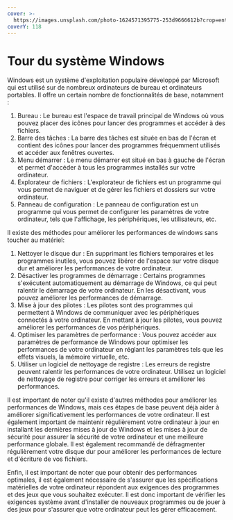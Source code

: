 ```yaml
---
cover: >-
  https://images.unsplash.com/photo-1624571395775-253d9666612b?crop=entropy&cs=tinysrgb&fm=jpg&ixid=MnwxOTcwMjR8MHwxfHNlYXJjaHwxfHx3aW5kb3dzJTIwMTF8ZW58MHx8fHwxNjc0ODM2NzQ1&ixlib=rb-4.0.3&q=80
coverY: 118
---
```


# Tour du système Windows

Windows est un système d'exploitation populaire développé par Microsoft qui est utilisé sur de nombreux ordinateurs de bureau et ordinateurs portables. Il offre un certain nombre de fonctionnalités de base, notamment :

1. Bureau : Le bureau est l'espace de travail principal de Windows où vous pouvez placer des icônes pour lancer des programmes et accéder à des fichiers.
2. Barre des tâches : La barre des tâches est située en bas de l'écran et contient des icônes pour lancer des programmes fréquemment utilisés et accéder aux fenêtres ouvertes.
3. Menu démarrer : Le menu démarrer est situé en bas à gauche de l'écran et permet d'accéder à tous les programmes installés sur votre ordinateur.
4. Explorateur de fichiers : L'explorateur de fichiers est un programme qui vous permet de naviguer et de gérer les fichiers et dossiers sur votre ordinateur.
5. Panneau de configuration : Le panneau de configuration est un programme qui vous permet de configurer les paramètres de votre ordinateur, tels que l'affichage, les périphériques, les utilisateurs, etc.

Il existe des méthodes pour améliorer les performances de windows sans toucher au matériel:

1. Nettoyer le disque dur : En supprimant les fichiers temporaires et les programmes inutiles, vous pouvez libérer de l'espace sur votre disque dur et améliorer les performances de votre ordinateur.
2. Désactiver les programmes de démarrage : Certains programmes s'exécutent automatiquement au démarrage de Windows, ce qui peut ralentir le démarrage de votre ordinateur. En les désactivant, vous pouvez améliorer les performances de démarrage.
3. Mise à jour des pilotes : Les pilotes sont des programmes qui permettent à Windows de communiquer avec les périphériques connectés à votre ordinateur. En mettant à jour les pilotes, vous pouvez améliorer les performances de vos périphériques.
4. Optimiser les paramètres de performance : Vous pouvez accéder aux paramètres de performance de Windows pour optimiser les performances de votre ordinateur en réglant les paramètres tels que les effets visuels, la mémoire virtuelle, etc.
5. Utiliser un logiciel de nettoyage de registre : Les erreurs de registre peuvent ralentir les performances de votre ordinateur. Utilisez un logiciel de nettoyage de registre pour corriger les erreurs et améliorer les performances.

Il est important de noter qu'il existe d'autres méthodes pour améliorer les performances de Windows, mais ces étapes de base peuvent déjà aider à améliorer significativement les performances de votre ordinateur. Il est également important de maintenir régulièrement votre ordinateur à jour en installant les dernières mises à jour de Windows et les mises à jour de sécurité pour assurer la sécurité de votre ordinateur et une meilleure performance globale. Il est également recommandé de défragmenter régulièrement votre disque dur pour améliorer les performances de lecture et d'écriture de vos fichiers.

Enfin, il est important de noter que pour obtenir des performances optimales, il est également nécessaire de s'assurer que les spécifications matérielles de votre ordinateur répondent aux exigences des programmes et des jeux que vous souhaitez exécuter. Il est donc important de vérifier les exigences système avant d'installer de nouveaux programmes ou de jouer à des jeux pour s'assurer que votre ordinateur peut les gérer efficacement.

